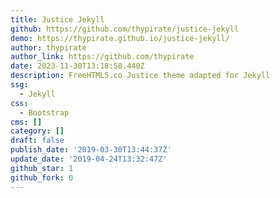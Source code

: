 ```yaml
---
title: Justice Jekyll
github: https://github.com/thypirate/justice-jekyll
demo: https://thypirate.github.io/justice-jekyll/
author: thypirate
author_link: https://github.com/thypirate
date: 2023-11-30T13:18:58.440Z
description: FreeHTML5.co Justice theme adapted for Jekyll
ssg:
  - Jekyll
css:
  - Bootstrap
cms: []
category: []
draft: false
publish_date: '2019-03-30T13:44:37Z'
update_date: '2019-04-24T13:32:47Z'
github_star: 1
github_fork: 0
---
```

